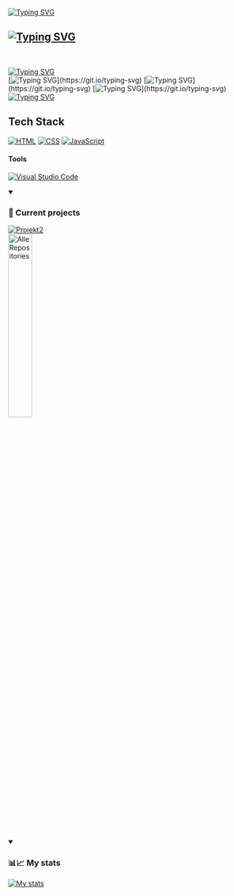 [![Typing SVG](https://readme-typing-svg.demolab.com?font=Fira+Code&size=50&duration=3500&pause=750&background=15182A&center=true&vCenter=true&center="false"&width=1400&height=70&lines=>+Welcome!+Have+a+look+around;>+My+name+is+Michael+and+I+sometimes+do+stuff)](https://git.io/typing-svg)
<br>
 ## [![Typing SVG](https://readme-typing-svg.demolab.com?font=Jura&color=c2ffea&weight=900&size=70&duration=400&pause=1&center=false&multiline=true&repeat=false&width=1700&height=110&lines=Hobbies%3A)](https://git.io/typing-svg)
<br>

[![Typing SVG](https://readme-typing-svg.demolab.com?font=Jura&weight=900&size=65&duration=400&pause=1&color=c2ffea&center=false&vCenter=true&multiline=true&repeat=false&width=1700&height=110&lines=CODING)](https://git.io/typing-svg)
 <br>
 [![Typing SVG](https://readme-typing-svg.demolab.com?font=Jura&size=30&duration=400&pause=1&color=c2ffea&multiline=true&repeat=false&center=false&vCenter=true&width=1700&height=70&separator=%3C&lines=I+like+playing+games+like%3A+Minecraft;+Roblox;+Celeste;+Hollow+Knight%2C+and+much+more!)](https://git.io/typing-svg)
 [![Typing SVG](https://readme-typing-svg.demolab.com?font=Jura&size=30&duration=400&pause=1&color=c2ffea&multiline=true&repeat=false&center=false&vCenter=true&width=1700&height=70&lines=I+like+everything+that+has+to+do+with+music.+I+like+listening+to+music+the+most%2C+but+singing+and+producing+is+also+fun.)](https://git.io/typing-svg)
 [![Typing SVG](https://readme-typing-svg.demolab.com?font=Jura&size=30&duration=400&pause=1&color=c2ffea&multiline=true&repeat=false&center=false&vCenter=true&width=1700&height=70&lines=I+go+outside+from+time+to+time%2C+just+to+walk+around+and+enjoy+the+moment.)](https://git.io/typing-svg)
 [![Typing SVG](https://readme-typing-svg.demolab.com?font=Jura&size=30&duration=400&pause=1&color=c2ffea&multiline=true&repeat=false&center=false&vCenter=true&width=1700&height=70&lines=I+also+like+to+discover+new+things+on+a+daily+basis)](https://git.io/typing-svg)
 <br>


## Tech Stack

[![HTML](https://img.shields.io/badge/HTML-%23E34F26.svg?logo=html5&logoColor=white)](#)
[![CSS](https://img.shields.io/badge/CSS-1572B6?logo=css3&logoColor=fff)](#)
[![JavaScript](https://img.shields.io/badge/JavaScript-F7DF1E?logo=javascript&logoColor=000)](#)

#### Tools
[![Visual Studio Code](https://custom-icon-badges.demolab.com/badge/Visual%20Studio%20Code-0078d7.svg?logo=vsc&logoColor=white)](#)
 
<details open> 
    <summary><h3>📜 Current projects</h3></summary>
    <a href="https://github.com/MichaelDev1337/Website-for-school">
       <img src="https://denvercoder1-github-readme-stats.vercel.app/api/pin/?username=MichaelDev1337&repo=Website-for-school&theme=react&bg_color=1F222E&title_color=#c2ffea&hide_border=true&icon_color=8BC34A&show_icons=false" alt="Projekt2">
    </a>
       <br>
       <a href="https://github.com/MichaelDev1337?tab=repositories"><img width="30.8%" alt="Alle Repositories" title="Alle Repositories" src="https://custom-icon-badges.demolab.com/badge/-Click%20here%20for%20all%20Repos-1F222E?style=for-the-badge&logoColor=white&logo=repo"/></a>
  </details>
       <br>
  <details open>
       <summary><h3>📊📈 My stats</h3></summary>
       <a href="https://github.com/MichaelDev1337"><img alt="My stats" title="My stats" src="https://github-readme-stats.vercel.app/api?username=MichaelDev1337&theme=vue-dark&show_icons=true&hide_border=true&count_private=true">
       </a>
         <br>
         <!-- <a href="https://github.com/MichaelDev1337"><img alt="Most used languages" title="Most used languages" src="https://github-readme-stats.vercel.app/api/top-langs/?username=MichaelDev1337&theme=vue-dark&show_icons=true&hide_border=true&layout=compact"></a> -->
         <!-- updated warum auch immer nicht automatisch -->
  </details>

